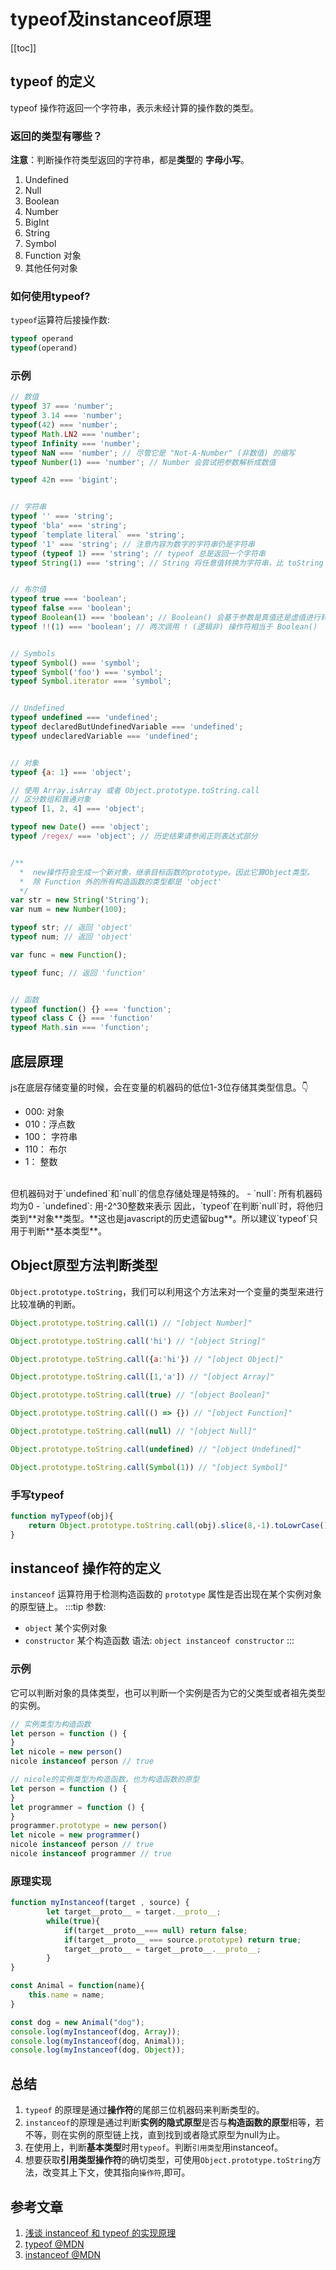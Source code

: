 
# typeof及instanceof原理
[[toc]]

## typeof 的定义
typeof 操作符返回一个字符串，表示未经计算的操作数的类型。
### 返回的类型有哪些？
**注意**：判断操作符类型返回的字符串，都是**类型**的 **字母小写**。
1. Undefined
2. Null
3. Boolean
4. Number
5. BigInt
6. String
7. Symbol
8. Function 对象
9. 其他任何对象

### 如何使用typeof?
`typeof`运算符后接操作数:
```js
typeof operand
typeof(operand)
```
### 示例
```js
// 数值
typeof 37 === 'number';
typeof 3.14 === 'number';
typeof(42) === 'number';
typeof Math.LN2 === 'number';
typeof Infinity === 'number';
typeof NaN === 'number'; // 尽管它是 "Not-A-Number" (非数值) 的缩写
typeof Number(1) === 'number'; // Number 会尝试把参数解析成数值

typeof 42n === 'bigint';


// 字符串
typeof '' === 'string';
typeof 'bla' === 'string';
typeof `template literal` === 'string';
typeof '1' === 'string'; // 注意内容为数字的字符串仍是字符串
typeof (typeof 1) === 'string'; // typeof 总是返回一个字符串
typeof String(1) === 'string'; // String 将任意值转换为字符串，比 toString 更安全


// 布尔值
typeof true === 'boolean';
typeof false === 'boolean';
typeof Boolean(1) === 'boolean'; // Boolean() 会基于参数是真值还是虚值进行转换
typeof !!(1) === 'boolean'; // 两次调用 ! (逻辑非) 操作符相当于 Boolean()


// Symbols
typeof Symbol() === 'symbol';
typeof Symbol('foo') === 'symbol';
typeof Symbol.iterator === 'symbol';


// Undefined
typeof undefined === 'undefined';
typeof declaredButUndefinedVariable === 'undefined';
typeof undeclaredVariable === 'undefined';


// 对象
typeof {a: 1} === 'object';

// 使用 Array.isArray 或者 Object.prototype.toString.call
// 区分数组和普通对象
typeof [1, 2, 4] === 'object';

typeof new Date() === 'object';
typeof /regex/ === 'object'; // 历史结果请参阅正则表达式部分


/**
  *  new操作符会生成一个新对象，继承目标函数的prototype。因此它算Object类型。
  *  除 Function 外的所有构造函数的类型都是 'object'
  */
var str = new String('String');
var num = new Number(100);

typeof str; // 返回 'object'
typeof num; // 返回 'object'

var func = new Function();

typeof func; // 返回 'function'


// 函数
typeof function() {} === 'function';
typeof class C {} === 'function'
typeof Math.sin === 'function';


```
## 底层原理
 js在底层存储变量的时候，会在变量的机器码的低位1-3位存储其类型信息。👇
 - 000: 对象
 - 010：浮点数
 - 100： 字符串
 - 110： 布尔
 - 1： 整数
<br />
但机器码对于`undefined`和`null`的信息存储处理是特殊的。
- `null`: 所有机器码均为0
- `undefined`: 用-2^30整数来表示
因此，`typeof`在判断`null`时，将他归类到**对象**类型。**这也是javascript的历史遗留bug**。所以建议`typeof`只用于判断**基本类型**。

## Object原型方法判断类型
`Object.prototype.toString`，我们可以利用这个方法来对一个变量的类型来进行比较准确的判断。
```js
Object.prototype.toString.call(1) // "[object Number]"

Object.prototype.toString.call('hi') // "[object String]"

Object.prototype.toString.call({a:'hi'}) // "[object Object]"

Object.prototype.toString.call([1,'a']) // "[object Array]"

Object.prototype.toString.call(true) // "[object Boolean]"

Object.prototype.toString.call(() => {}) // "[object Function]"

Object.prototype.toString.call(null) // "[object Null]"

Object.prototype.toString.call(undefined) // "[object Undefined]"

Object.prototype.toString.call(Symbol(1)) // "[object Symbol]"

```

### 手写typeof
```js
function myTypeof(obj){
	return Object.prototype.toString.call(obj).slice(8,-1).toLowrCase();
}
```

## instanceof 操作符的定义
`instanceof` 运算符用于检测构造函数的 `prototype` 属性是否出现在某个实例对象的原型链上。
:::tip
参数:
- `object` 某个实例对象
- `constructor` 某个构造函数
语法: `object instanceof constructor`
:::

### 示例
它可以判断对象的具体类型，也可以判断一个实例是否为它的父类型或者祖先类型的实例。
```js
// 实例类型为构造函数
let person = function () {
}
let nicole = new person()
nicole instanceof person // true

// nicole的实例类型为构造函数，也为构造函数的原型
let person = function () {
}
let programmer = function () {
}
programmer.prototype = new person()
let nicole = new programmer()
nicole instanceof person // true
nicole instanceof programmer // true

```

### 原理实现
```js
function myInstanceof(target , source) {
		let target__proto__ = target.__proto__;
		while(true){
			if(target__proto__=== null) return false;
			if(target__proto__ === source.prototype) return true;
			target__proto__ = target__proto__.__proto__;
		}
}

const Animal = function(name){
	this.name = name;
}

const dog = new Animal("dog");
console.log(myInstanceof(dog, Array));
console.log(myInstanceof(dog, Animal));
console.log(myInstanceof(dog, Object));

```


## 总结
1. `typeof` 的原理是通过**操作符**的尾部三位机器码来判断类型的。
2. `instanceof`的原理是通过判断**实例的隐式原型**是否与**构造函数的原型**相等，若不等，则在实例的原型链上找，直到找到或者隐式原型为null为止。
3. 在使用上，判断**基本类型**时用`typeof`。判断`引用类型`用instanceof。
4. 想要获取**引用类型操作符**的确切类型，可使用`Object.prototype.toString`方法，改变其上下文，使其指向`操作符`,即可。


## 参考文章
1. [浅谈 instanceof 和 typeof 的实现原理](https://juejin.cn/post/6844903613584654344#comment)
2. [typeof @MDN](https://developer.mozilla.org/zh-CN/docs/Web/JavaScript/Reference/Operators/typeof#try_it)
3. [instanceof @MDN](https://developer.mozilla.org/zh-CN/docs/Web/JavaScript/Reference/Operators/instanceof)


